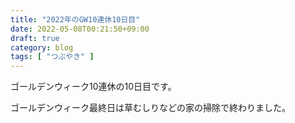 ```yaml
---
title: "2022年のGW10連休10日目"
date: 2022-05-08T00:21:50+09:00
draft: true
category: blog
tags: [ "つぶやき" ]
---
```

ゴールデンウィーク10連休の10日目です。  
<!--more-->
ゴールデンウィーク最終日は草むしりなどの家の掃除で終わりました。  
